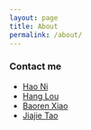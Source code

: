 ```yaml
---
layout: page
title: About
permalink: /about/
---
```


### Contact me


* [Hao Ni]()
* [Hang Lou]()
* [Baoren Xiao]()
* [Jiajie Tao]()

